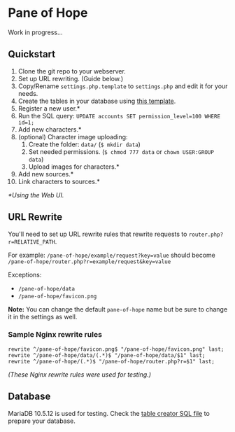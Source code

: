 # Pane of Hope

Work in progress...


## Quickstart

1. Clone the git repo to your webserver.
1. Set up URL rewriting. (Guide below.)
1. Copy/Rename `settings.php.template` to `settings.php` and edit it for your needs.
1. Create the tables in your database using [this template][table-creator-sql].
1. Register a new user.\*
1. Run the SQL query: `UPDATE accounts SET permission_level=100 WHERE id=1;`
1. Add new characters.\*
1. (optional) Character image uploading:
    1. Create the folder: `data/` (`$ mkdir data`)
    1. Set needed permissions. (`$ chmod 777 data` or `chown USER:GROUP data`)
    1. Upload images for characters.\*
1. Add new sources.\*
1. Link characters to sources.\*

*\*Using the Web UI.*

## URL Rewrite

You'll need to set up URL rewrite rules that rewrite requests to `router.php?r=RELATIVE_PATH`.

For example:
`/pane-of-hope/example/request?key=value`
should become
`/pane-of-hope/router.php?r=example/request&key=value`

Exceptions:

* `/pane-of-hope/data`
* `/pane-of-hope/favicon.png`

**Note:** You can change the default `pane-of-hope` name but be sure to change it in the settings as well.

### Sample Nginx rewrite rules

```
rewrite ^/pane-of-hope/favicon.png$ "/pane-of-hope/favicon.png" last;
rewrite ^/pane-of-hope/data/(.*)$ "/pane-of-hope/data/$1" last;
rewrite ^/pane-of-hope/(.*)$ "/pane-of-hope/router.php?r=$1" last;
```

*(These Nginx rewrite rules were used for testing.)*

## Database

MariaDB 10.5.12 is used for testing.
Check the [table creator SQL file][table-creator-sql] to prepare your database.


[table-creator-sql]: CREATE_TABLE.sql
